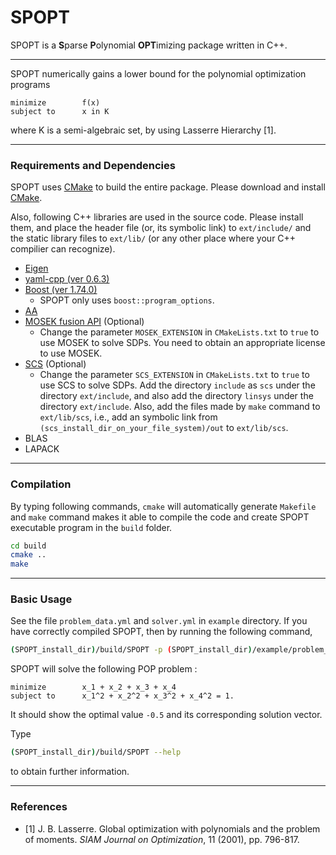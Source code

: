 SPOPT
====

SPOPT is a **S**parse **P**olynomial **OPT**imizing package written in C++.

---

SPOPT numerically gains a lower bound for the polynomial optimization programs

```
minimize        f(x)
subject to      x in K
```

where K is a semi-algebraic set, by using Lasserre Hierarchy [1].

---

### Requirements and Dependencies

SPOPT uses [CMake](http://www.cmake.org) to build the entire package. Please download and install [CMake](http://www.cmake.org).

Also, following C++ libraries are used in the source code. Please install them, and place the header file (or, its symbolic link) to `ext/include/` and the static library files to `ext/lib/` (or any other place where your C++ compilier can recognize).

- [Eigen](http://eigen.tuxfamily.org/)
- [yaml-cpp (ver 0.6.3)](https://github.com/jbeder/yaml-cpp)
- [Boost (ver 1.74.0)](https://www.boost.org/)
    - SPOPT only uses `boost::program_options`.
- [AA](https://github.com/cvxgrp/aa/tree/645cd5dd3970020ad78cd2837260725dbd433e23)
- [MOSEK fusion API](https://docs.mosek.com/9.2/cxxfusion/api-reference.html) (Optional)
    - Change the parameter `MOSEK_EXTENSION` in `CMakeLists.txt` to `true` to use MOSEK to solve SDPs. You need to obtain an appropriate license to use MOSEK.
- [SCS](https://github.com/cvxgrp/scs/tree/681b049f8f942c6f1a81014deaef92e5c869f354) (Optional)
    - Change the parameter `SCS_EXTENSION` in `CMakeLists.txt` to `true` to use SCS to solve SDPs.
    Add the directory `include` as `scs` under the directory `ext/include`, and also add the directory `linsys` under the directory `ext/include`.
    Also, add the files made by `make` command to `ext/lib/scs`, i.e., add an symbolic link from
    `(scs_install_dir_on_your_file_system)/out` to `ext/lib/scs`.
- BLAS
- LAPACK

---

### Compilation

By typing following commands, `cmake` will automatically generate `Makefile` and `make` command makes it able to compile the code and create SPOPT executable program in the `build` folder.

```sh
cd build
cmake ..
make
```

---

### Basic Usage

See the file `problem_data.yml` and `solver.yml` in `example` directory.
If you have correctly compiled SPOPT, then by running the following command,

```sh
(SPOPT_install_dir)/build/SPOPT -p (SPOPT_install_dir)/example/problem_data.yml -s (SPOPT_install_dir)/example/solver.yml
```

SPOPT will solve the following POP problem :

```
minimize        x_1 + x_2 + x_3 + x_4
subject to      x_1^2 + x_2^2 + x_3^2 + x_4^2 = 1.
```

It should show the optimal value `-0.5` and its corresponding solution vector.

Type

```sh
(SPOPT_install_dir)/build/SPOPT --help
```

to obtain further information.


---

### References

- [1] J. B. Lasserre. Global optimization with polynomials and the problem of moments. *SIAM Journal on Optimization*, 11 (2001), pp. 796-817.